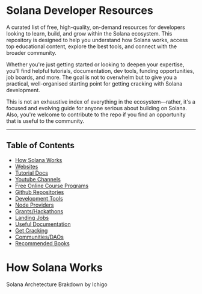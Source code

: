 # Solana Developer Resources

A curated list of free, high-quality, on-demand resources for developers looking to learn, build, and grow within the Solana ecosystem. This repository is designed to help you understand how Solana works, access top educational content, explore the best tools, and connect with the broader community.

Whether you're just getting started or looking to deepen your expertise, you'll find helpful tutorials, documentation, dev tools, funding opportunities, job boards, and more. The goal is not to overwhelm but to give you a practical, well-organised starting point for getting cracking with Solana development.

This is not an exhaustive index of everything in the ecosystem—rather, it's a focused and evolving guide for anyone serious about building on Solana.
Also, you're welcome to contribute to the repo if you find an opportunity that is useful to the community.


---





## Table of Contents

- [How Solana Works](#how-solana-works)
- [Websites](#websites)
- [Tutorial Docs](#tutorial-docs)
- [Youtube Channels](#youtube-channels)
- [Free Online Course Programs](#free-online-courses)
- [Github Repositories](#github-repositories)
- [Development Tools](#development-tools)
- [Node Providers](#node-providers)
- [Grants/Hackathons](grants-hackathons)
- [Landing Jobs](#landing-jobs)
- [Useful Documentation](#useful-documentation)
- [Get Cracking](#get-cracking)
- [Communities/DAOs](#communities-DAOs)
- [Recommended Books](#recommended-books)


# How Solana Works
Solana Archetecture Brakdown by Ichigo 

